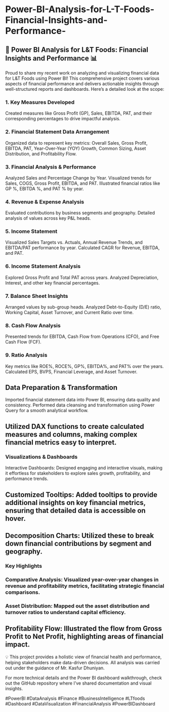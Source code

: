 # Power-BI-Analysis-for-L-T-Foods-Financial-Insights-and-Performance-
## 🚀 Power BI Analysis for L&T Foods: Financial Insights and Performance 📊

Proud to share my recent work on analyzing and visualizing financial data for L&T Foods using Power BI! This comprehensive project covers various aspects of financial performance and delivers actionable insights through well-structured reports and dashboards. Here’s a detailed look at the scope:

### 1. Key Measures Developed
Created measures like Gross Profit (GP), Sales, EBITDA, PAT, and their corresponding percentages to drive impactful analysis.
### 2. Financial Statement Data Arrangement
Organized data to represent key metrics: Overall Sales, Gross Profit, EBITDA, PAT, Year-Over-Year (YOY) Growth, Common Sizing, Asset Distribution, and Profitability Flow.
### 3. Financial Analysis & Performance
Analyzed Sales and Percentage Change by Year.
Visualized trends for Sales, COGS, Gross Profit, EBITDA, and PAT.
Illustrated financial ratios like GP %, EBITDA %, and PAT % by year.
### 4. Revenue & Expense Analysis
Evaluated contributions by business segments and geography.
Detailed analysis of values across key P&L heads.
### 5. Income Statement
Visualized Sales Targets vs. Actuals, Annual Revenue Trends, and EBITDA/PAT performance by year.
Calculated CAGR for Revenue, EBITDA, and PAT.
### 6. Income Statement Analysis
Explored Gross Profit and Total PAT across years.
Analyzed Depreciation, Interest, and other key financial percentages.
### 7. Balance Sheet Insights
Arranged values by sub-group heads.
Analyzed Debt-to-Equity (D/E) ratio, Working Capital, Asset Turnover, and Current Ratio over time.
### 8. Cash Flow Analysis
Presented trends for EBITDA, Cash Flow from Operations (CFO), and Free Cash Flow (FCF).
### 9. Ratio Analysis
Key metrics like ROE%, ROCE%, GP%, EBITDA%, and PAT% over the years.
Calculated EPS, BVPS, Financial Leverage, and Asset Turnover.
## Data Preparation & Transformation
Imported financial statement data into Power BI, ensuring data quality and consistency.
Performed data cleansing and transformation using Power Query for a smooth analytical workflow.
## Utilized DAX functions to create calculated measures and columns, making complex financial metrics easy to interpret.
### Visualizations & Dashboards
Interactive Dashboards: Designed engaging and interactive visuals, making it effortless for stakeholders to explore sales growth, profitability, and performance trends.
## Customized Tooltips: Added tooltips to provide additional insights on key financial metrics, ensuring that detailed data is accessible on hover.
## Decomposition Charts: Utilized these to break down financial contributions by segment and geography.
### Key Highlights
### Comparative Analysis: Visualized year-over-year changes in revenue and profitability metrics, facilitating strategic financial comparisons.
### Asset Distribution: Mapped out the asset distribution and turnover ratios to understand capital efficiency.
## Profitability Flow: Illustrated the flow from Gross Profit to Net Profit, highlighting areas of financial impact.
💡 This project provides a holistic view of financial health and performance, helping stakeholders make data-driven decisions. All analysis was carried out under the guidance of Mr. Kasfur Dhuniyan.

For more technical details and the Power BI dashboard walkthrough, check out the GitHub repository where I’ve shared documentation and visual insights.

#PowerBI #DataAnalysis #Finance #BusinessIntelligence #LTfoods #Dashboard #DataVisualization #FinancialAnalysis #PowerBIDashboard
